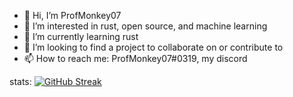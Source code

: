 - 👋 Hi, I’m ProfMonkey07
- 👀 I’m interested in rust, open source, and machine learning
- 🌱 I’m currently learning rust
- 💞️ I’m looking to find a project to collaborate on or contribute to
- 📫 How to reach me: ProfMonkey07#0319, my discord

stats:
[![GitHub Streak](http://github-readme-streak-stats.herokuapp.com?user=ProfMonkey07&theme=dark&background=000000)](https://git.io/streak-stats)
